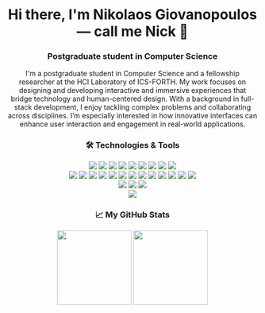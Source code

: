 <h1 align="center">Hi there, I'm Nikolaos Giovanopoulos — call me Nick 👋</h1>
<h3 align="center">Postgraduate student in Computer Science</h3>

<p align="center">
I'm a postgraduate student in Computer Science and a fellowship researcher at the HCI Laboratory of ICS-FORTH. My work focuses on designing and developing interactive and immersive experiences that bridge technology and human-centered design. With a background in full-stack development, I enjoy tackling complex problems and collaborating across disciplines. I’m especially interested in how innovative interfaces can enhance user interaction and engagement in real-world applications.
</p>

<h3 align="center">🛠 Technologies & Tools</h3>
<p align="center">
<!-- Programming Languages -->
<img src="https://img.shields.io/badge/C-00599C?style=flat-square&logo=c&logoColor=white" />
<img src="https://img.shields.io/badge/C++-00599C?style=flat-square&logo=c%2B%2B&logoColor=white" />
<img src="https://img.shields.io/badge/C%23-239120?style=flat-square&logo=c-sharp&logoColor=white" />
<img src="https://img.shields.io/badge/HTML5-E34F26?style=flat-square&logo=html5&logoColor=white" />
<img src="https://img.shields.io/badge/JavaScript-F7DF1E?style=flat-square&logo=javascript&logoColor=black" />
<img src="https://img.shields.io/badge/Python-3776AB?style=flat-square&logo=python&logoColor=white" />
<img src="https://img.shields.io/badge/TypeScript-007ACC?style=flat-square&logo=typescript&logoColor=white" />
<img src="https://img.shields.io/badge/SQL-4479A1?style=flat-square&logo=mysql&logoColor=white" />
<img src="https://img.shields.io/badge/Dart-0175C2?style=flat-square&logo=dart&logoColor=white" />
<br />
<!-- Technologies -->
<img src="https://img.shields.io/badge/Git-F05032?style=flat-square&logo=git&logoColor=white" />
<img src="https://img.shields.io/badge/jQuery-0769AD?style=flat-square&logo=jquery&logoColor=white" />
<img src="https://img.shields.io/badge/Node.js-339933?style=flat-square&logo=node.js&logoColor=white" />
<img src="https://img.shields.io/badge/Linux-FCC624?style=flat-square&logo=linux&logoColor=black" />
<img src="https://img.shields.io/badge/Flutter-02569B?style=flat-square&logo=flutter&logoColor=white" />
<img src="https://img.shields.io/badge/Angular-DD0031?style=flat-square&logo=angular&logoColor=white" />
<img src="https://img.shields.io/badge/React-20232A?style=flat-square&logo=react&logoColor=61DAFB" />
<img src="https://img.shields.io/badge/Unity_3D-000000?style=flat-square&logo=unity&logoColor=white" />
<img src="https://img.shields.io/badge/Bootstrap-7952B3?style=flat-square&logo=bootstrap&logoColor=white" />
<img src="https://img.shields.io/badge/Docker-2496ED?style=flat-square&logo=docker&logoColor=white" />
<img src="https://img.shields.io/badge/MongoDB-47A248?style=flat-square&logo=mongodb&logoColor=white" />
<img src="https://img.shields.io/badge/Express.js-000000?style=flat-square&logo=express&logoColor=white" />
<img src="https://img.shields.io/badge/Flask-000000?style=flat-square&logo=flask&logoColor=white" />
<br />
<!-- Data Formats -->
<img src="https://img.shields.io/badge/XML-FF6600?style=flat-square&logo=xml&logoColor=white" />
<img src="https://img.shields.io/badge/JSON-000000?style=flat-square&logo=json&logoColor=white" />
<img src="https://img.shields.io/badge/YAML-000000?style=flat-square&logo=yaml&logoColor=white" />
<br />
<!-- Design Tools -->
<img src="https://img.shields.io/badge/Figma-F24E1E?style=flat-square&logo=figma&logoColor=white" />
</p>

<h3 align="center">📈 My GitHub Stats</h3>
<p align="center">
  <!-- GitHub Stats Card -->
  <img src="https://github-readme-stats.vercel.app/api?username=nikosgiov&show_icons=true&include_all_commits=true&theme=graywhite&bg_color=0,EC6C6C,FFD479,FFFC79,73FA79&hide_title=true&line_height=21" style="height: 150px; width: auto;"/>
  <!-- Most Used Languages Card -->
  <img src="https://github-readme-stats.vercel.app/api/top-langs/?username=nikosgiov&theme=graywhite&bg_color=0,EC6C6C,FFD479,FFFC79,73FA79&layout=compact" style="height: 150px; width: auto;"/>
</p>
